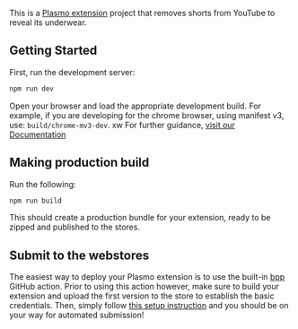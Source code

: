 This is a [Plasmo extension](https://docs.plasmo.com/) project that removes shorts from YouTube to reveal its underwear.

## Getting Started

First, run the development server:

```bash
npm run dev
```

Open your browser and load the appropriate development build. For example, if you are developing for the chrome browser, using manifest v3, use: `build/chrome-mv3-dev`.
xw
For further guidance, [visit our Documentation](https://docs.plasmo.com/)

## Making production build

Run the following:

```bash
npm run build
```

This should create a production bundle for your extension, ready to be zipped and published to the stores.

## Submit to the webstores

The easiest way to deploy your Plasmo extension is to use the built-in [bpp](https://bpp.browser.market) GitHub action. Prior to using this action however, make sure to build your extension and upload the first version to the store to establish the basic credentials. Then, simply follow [this setup instruction](https://docs.plasmo.com/framework/workflows/submit) and you should be on your way for automated submission!
